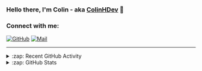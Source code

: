 ### Hello there, I'm Colin - aka [ColinHDev](https://github.com/ColinHDev) 👋

### Connect with me:

<a href="https://github.com/ColinHDev"><img src="https://img.icons8.com/bubbles/60/000000/github.png" alt="GitHub"/></a>
<a href="mailto:colinheidfeld@gmail.com"><img src="https://img.icons8.com/bubbles/60/000000/gmail-new.png" alt="Mail"/></a>


---


<details>
  <summary>:zap: Recent GitHub Activity</summary>

<!--START_SECTION:activity-->
1. 🔒 Closed issue [#1962](https://github.com/OpenEnergyPlatform/ontology/issues/1962) in [OpenEnergyPlatform/ontology](https://github.com/OpenEnergyPlatform/ontology)
2. 🎉 Merged PR [#1991](https://github.com/OpenEnergyPlatform/ontology/pull/1991) in [OpenEnergyPlatform/ontology](https://github.com/OpenEnergyPlatform/ontology)
3. ❗ Opened issue [#2024](https://github.com/OpenEnergyPlatform/ontology/issues/2024) in [OpenEnergyPlatform/ontology](https://github.com/OpenEnergyPlatform/ontology)
4. 🔒 Closed issue [#28](https://github.com/OpenEnergyPlatform/oeo-tools/issues/28) in [OpenEnergyPlatform/oeo-tools](https://github.com/OpenEnergyPlatform/oeo-tools)
5. 🎉 Merged PR [#30](https://github.com/OpenEnergyPlatform/oeo-tools/pull/30) in [OpenEnergyPlatform/oeo-tools](https://github.com/OpenEnergyPlatform/oeo-tools)
6. 💪 Opened PR [#30](https://github.com/OpenEnergyPlatform/oeo-tools/pull/30) in [OpenEnergyPlatform/oeo-tools](https://github.com/OpenEnergyPlatform/oeo-tools)
7. 🗣 Commented on [#1962](https://github.com/OpenEnergyPlatform/ontology/issues/1962#issuecomment-2646598865) in [OpenEnergyPlatform/ontology](https://github.com/OpenEnergyPlatform/ontology)
8. 💪 Opened PR [#3](https://github.com/scientific-ontology-network/ontology-development-guide/pull/3) in [scientific-ontology-network/ontology-development-guide](https://github.com/scientific-ontology-network/ontology-development-guide)
9. 💪 Opened PR [#2](https://github.com/scientific-ontology-network/ontology-development-guide/pull/2) in [scientific-ontology-network/ontology-development-guide](https://github.com/scientific-ontology-network/ontology-development-guide)
10. 💪 Opened PR [#1](https://github.com/scientific-ontology-network/ontology-development-guide/pull/1) in [scientific-ontology-network/ontology-development-guide](https://github.com/scientific-ontology-network/ontology-development-guide)
<!--END_SECTION:activity-->

</details>

<details>
  <summary>:zap: GitHub Stats</summary>

  <img alt="ColinHDev's GitHub Stats" src="https://github-readme-stats.vercel.app/api?username=ColinHDev&theme=dark&count_private=true&show_icons=true&hide_rank=true&include_all_commits=true" />
  <img alt="ColinHDev's GitHub Stats" src="https://github-readme-stats.vercel.app/api/top-langs/?username=ColinHDev&theme=dark&show_icons=true" />
  <img alt="ColinHDev's GitHub Stats" src="https://github-profile-trophy.vercel.app/?username=ColinHDev&theme=darkhub" />

</details>
